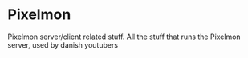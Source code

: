 # Pixelmon
Pixelmon server/client related stuff.
All the stuff that runs the Pixelmon server, used by danish youtubers
